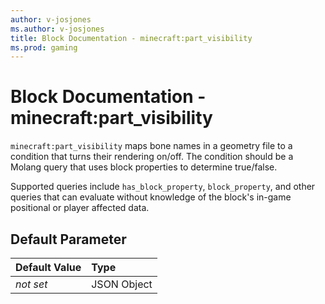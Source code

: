 ```yaml
---
author: v-josjones
ms.author: v-josjones
title: Block Documentation - minecraft:part_visibility
ms.prod: gaming
---
```


# Block Documentation - minecraft:part_visibility

`minecraft:part_visibility` maps bone names in a geometry file to a condition that turns their rendering on/off. The condition should be a Molang query that uses block properties to determine true/false.

Supported queries include `has_block_property`, `block_property`, and other queries that can evaluate without knowledge of the block's in-game positional or player affected data.

## Default Parameter

|Default Value|Type |
|:----|:----|
|*not set*| JSON Object|

